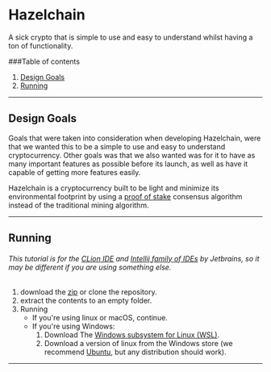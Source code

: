 # Hazelchain

A sick crypto that is simple to use and easy to understand whilst having a ton of functionality.

###Table of contents
1. [Design Goals](#Design-Goals)
2. [Running](#Running)


---

## Design Goals

Goals that were taken into consideration when developing Hazelchain, were that we wanted this to be a simple to use and easy to understand cryptocurrency. Other goals was that we also wanted was for it to have as many important features as possible before its launch, as well as have it capable of getting more features easily.

Hazelchain is a cryptocurrency built to be light and minimize its environmental footprint by using a [proof of stake](https://www.investopedia.com/terms/p/proof-stake-pos.asp) consensus algorithm instead of the traditional mining algorithm.

---

## Running
###### This tutorial is for the [CLion IDE](https://www.jetbrains.com/clion/) and [Intellij family of IDEs](https://www.jetbrains.com/products/#type=ide) by Jetbrains, so it may be different if you are using something else.

1. download the [zip](https://github.com/Shadow2ube/Hazelchain/archive/refs/heads/master.zip) or clone the repository.
2. extract the contents to an empty folder.
3. Running
    - If you're using linux or macOS, continue.
    - If you're using Windows:
        1. Download The [Windows subsystem for Linux (WSL)](https://docs.microsoft.com/en-us/windows/wsl/).
        2. Download a version of linux from the Windows store (we recommend [Ubuntu](https://www.microsoft.com/en-us/p/ubuntu/9nblggh4msv6), but any distribution should work).
    
---
